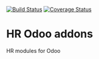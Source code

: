 [![Build Status](https://travis-ci.org/avanzosc/hr-addons.svg?branch=15.0)](https://travis-ci.org/avanzosc/hr-addons)
[![Coverage Status](https://coveralls.io/repos/github/avanzosc/hr-addons/badge.svg?branch=15.0)](https://coveralls.io/github/avanzosc/hr-addons?branch=15.0)

HR Odoo addons
===============

HR modules for Odoo


